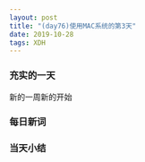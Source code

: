 ```yaml
---  
layout: post  
title: "(day76)使用MAC系统的第3天"   
date: 2019-10-28
tags: XDH    
---  
```


### 充实的一天
新的一周新的开始
### 每日新词

### 当天小结


                 

    
